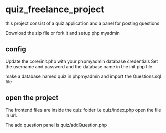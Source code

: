 # quiz_freelance_project
this project consist of a quiz application and a panel for posting questions 

Download the zip file or fork it and setup php myadmin


## config

Update the core/init.php with your phpmyadmin database credentials 
Set the username and password and the database name in the init.php file.

make a database named quiz in phpmyadmin and import the Questions.sql file

## open the project

The frontend files are inside the quiz folder i.e quiz/index.php 
open the file in url.

The add question panel is quiz/addQuestion.php





